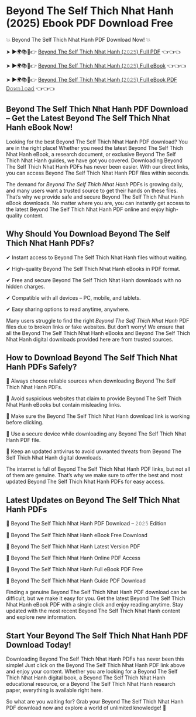 # Beyond The Self Thich Nhat Hanh (2025) Ebook PDF Download Free

💥 Beyond The Self Thich Nhat Hanh PDF Download Now! 💥

➤ ►🌍📚📱👉 [Beyond The Self Thich Nhat Hanh (𝟸𝟶𝟸𝟻) F𝚞ll PDF](https://getpdf.xyz/beyond-the-self-thich-nhat-hanh) 👈👈👈


➤ ►🌍📚📱👉 [Beyond The Self Thich Nhat Hanh (𝟸𝟶𝟸𝟻) F𝚞ll eBook](https://getpdf.xyz/beyond-the-self-thich-nhat-hanh) 👈👈👈


➤ ►🌍📚📱👉 [Beyond The Self Thich Nhat Hanh (𝟸𝟶𝟸𝟻) F𝚞ll eBook PDF D𝚘𝚠𝚗𝚕𝚘a𝚍](https://getpdf.xyz/beyond-the-self-thich-nhat-hanh) 👈👈👈


## Beyond The Self Thich Nhat Hanh PDF Download – Get the Latest Beyond The Self Thich Nhat Hanh eBook Now!

Looking for the best Beyond The Self Thich Nhat Hanh PDF download? You are in the right place! Whether you need the latest Beyond The Self Thich Nhat Hanh eBook, a research document, or exclusive Beyond The Self Thich Nhat Hanh guides, we have got you covered. Downloading Beyond The Self Thich Nhat Hanh PDFs has never been easier. With our direct links, you can access Beyond The Self Thich Nhat Hanh PDF files within seconds.

The demand for *Beyond The Self Thich Nhat Hanh* PDFs is growing daily, and many users want a trusted source to get their hands on these files. That’s why we provide safe and secure Beyond The Self Thich Nhat Hanh eBook downloads. No matter where you are, you can instantly get access to the latest Beyond The Self Thich Nhat Hanh PDF online and enjoy high-quality content.

## Why Should You Download Beyond The Self Thich Nhat Hanh PDFs?

✔ Instant access to Beyond The Self Thich Nhat Hanh files without waiting.

✔ High-quality Beyond The Self Thich Nhat Hanh eBooks in PDF format.

✔ Free and secure Beyond The Self Thich Nhat Hanh downloads with no hidden charges.

✔ Compatible with all devices – PC, mobile, and tablets.

✔ Easy sharing options to read anytime, anywhere.

Many users struggle to find the right *Beyond The Self Thich Nhat Hanh* PDF files due to broken links or fake websites. But don’t worry! We ensure that all the Beyond The Self Thich Nhat Hanh eBooks and Beyond The Self Thich Nhat Hanh digital downloads provided here are from trusted sources.

## How to Download Beyond The Self Thich Nhat Hanh PDFs Safely?

📌 Always choose reliable sources when downloading Beyond The Self Thich Nhat Hanh PDFs.

📌 Avoid suspicious websites that claim to provide Beyond The Self Thich Nhat Hanh eBooks but contain misleading links.

📌 Make sure the Beyond The Self Thich Nhat Hanh download link is working before clicking.

📌 Use a secure device while downloading any Beyond The Self Thich Nhat Hanh PDF file.

📌 Keep an updated antivirus to avoid unwanted threats from Beyond The Self Thich Nhat Hanh digital downloads.

The internet is full of Beyond The Self Thich Nhat Hanh PDF links, but not all of them are genuine. That’s why we make sure to offer the best and most updated Beyond The Self Thich Nhat Hanh PDFs for easy access.

## Latest Updates on Beyond The Self Thich Nhat Hanh PDFs

🔹 Beyond The Self Thich Nhat Hanh PDF Download – 𝟸𝟶𝟸𝟻 Edition

🔹 Beyond The Self Thich Nhat Hanh eBook Free Download

🔹 Beyond The Self Thich Nhat Hanh Latest Version PDF

🔹 Beyond The Self Thich Nhat Hanh Online PDF Access

🔹 Beyond The Self Thich Nhat Hanh Full eBook PDF Free

🔹 Beyond The Self Thich Nhat Hanh Guide PDF Download

Finding a genuine Beyond The Self Thich Nhat Hanh PDF download can be difficult, but we make it easy for you. Get the latest Beyond The Self Thich Nhat Hanh eBook PDF with a single click and enjoy reading anytime. Stay updated with the most recent Beyond The Self Thich Nhat Hanh content and explore new information.

## Start Your Beyond The Self Thich Nhat Hanh PDF Download Today!

Downloading Beyond The Self Thich Nhat Hanh PDFs has never been this simple! Just click on the Beyond The Self Thich Nhat Hanh PDF link above and enjoy your content. Whether you are looking for a Beyond The Self Thich Nhat Hanh digital book, a Beyond The Self Thich Nhat Hanh educational resource, or a Beyond The Self Thich Nhat Hanh research paper, everything is available right here.

So what are you waiting for? Grab your Beyond The Self Thich Nhat Hanh PDF download now and explore a world of unlimited knowledge! 🚀